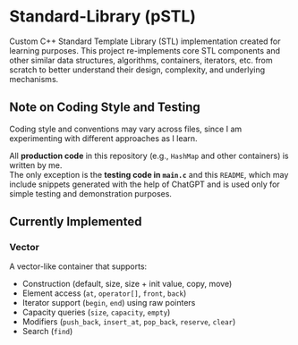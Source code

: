 # Standard-Library (pSTL)
Custom C++ Standard Template Library (STL) implementation created for learning purposes. This project re-implements core STL components and other similar data structures, algorithms, containers, iterators, etc. from scratch to better understand their design, complexity, and underlying mechanisms.

>

## Note on Coding Style and Testing

Coding style and conventions may vary across files, since I am experimenting with different approaches as I learn.  

All **production code** in this repository (e.g., `HashMap` and other containers) is written by me.  
The only exception is the **testing code in `main.c`** and this `README`, which may include snippets generated with the help of ChatGPT and is used only for simple testing and demonstration purposes.

## Currently Implemented

### Vector  
  A vector-like container that supports:
  - Construction (default, size, size + init value, copy, move)
  - Element access (`at`, `operator[]`, `front`, `back`)
  - Iterator support (`begin`, `end`) using raw pointers 
  - Capacity queries (`size`, `capacity`, `empty`)
  - Modifiers (`push_back`, `insert_at`, `pop_back`, `reserve`, `clear`)
  - Search (`find`)
